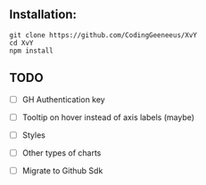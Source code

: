 ## Installation:

```
git clone https://github.com/CodingGeeneeus/XvY
cd XvY
npm install
```



## TODO
- [  ] GH Authentication key
- [  ] Tooltip on hover instead of axis labels (maybe)
- [  ] Styles
- [  ] Other types of charts 
- [  ] Migrate to Github Sdk


